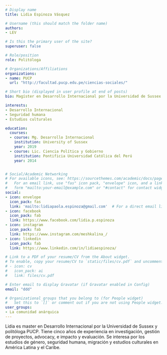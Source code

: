 ```yaml
---
# Display name
title: Lidia Espinoza Vásquez

# Username (this should match the folder name)
authors:
- LEV

# Is this the primary user of the site?
superuser: false

# Role/position
role: Politóloga

# Organizations/Affiliations
organizations:
- name: PUCP
  url: "http://facultad.pucp.edu.pe/ciencias-sociales/"

# Short bio (displayed in user profile at end of posts)
bio: Magíster en Desarrollo Internacional por la Universidad de Sussex y politóloga PUCP.

interests:
- Desarrollo Internacional
- Seguridad humana
- Estudios culturales

education:
  courses:
  - course: Mg. Desarrollo Internacional
    institution: University of Sussex
    year: 2019
  - course: Lic. Ciencia Política y Gobierno
    institution: Pontificia Universidad Católica del Perú
    year: 2014


# Social/Academic Networking
# For available icons, see: https://sourcethemes.com/academic/docs/page-builder/#icons
#   For an email link, use "fas" icon pack, "envelope" icon, and a link in the
#   form "mailto:your-email@example.com" or "#contact" for contact widget.
social:
- icon: envelope
  icon_pack: fas
  link: 'mailto:lidiapaola.espinoza@gmail.com'  # For a direct email link, use "mailto:test@example.org".
- icon: facebook
  icon_pack: fab
  link: https://www.facebook.com/lidia.p.espinoza
- icon: instagram
  icon_pack: fab
  link: https://www.instagram.com/meshkalina_/
- icon: linkedin
  icon_pack: fab
  link: https://www.linkedin.com/in/lidiaespinoza/

# Link to a PDF of your resume/CV from the About widget.
# To enable, copy your resume/CV to `static/files/cv.pdf` and uncomment the lines below.
# - icon: cv
#   icon_pack: ai
#   link: files/cv.pdf

# Enter email to display Gravatar (if Gravatar enabled in Config)
email: "ddd"

# Organizational groups that you belong to (for People widget)
#   Set this to `[]` or comment out if you are not using People widget.
user_groups:
- La comunidad anárquica
---
```


Lidia es master en Desarrollo Internacional por la Universidad de Sussex y politóloga PUCP. Tiene cinco años de experiencia en investigación, gestión de proyectos, advocacy, e impacto y evaluación. Se interesa por los estudios de género, seguridad humana, migración y estudios culturales en América Latina y el Caribe.